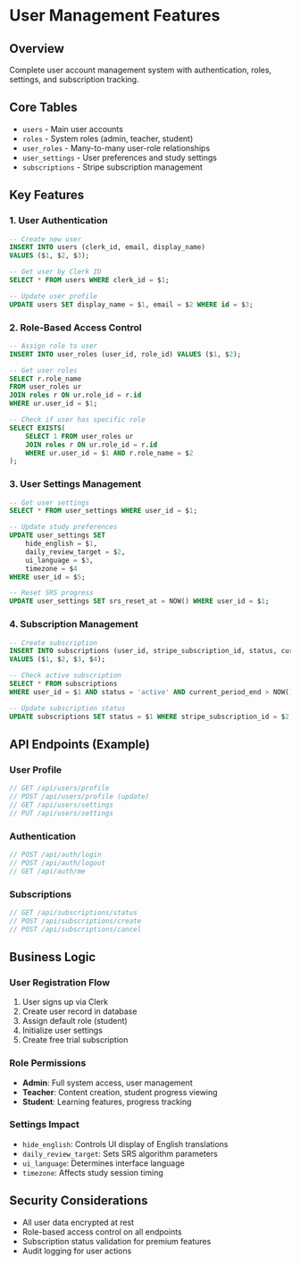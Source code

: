 # User Management Features

## Overview
Complete user account management system with authentication, roles, settings, and subscription tracking.

## Core Tables
- `users` - Main user accounts
- `roles` - System roles (admin, teacher, student)
- `user_roles` - Many-to-many user-role relationships
- `user_settings` - User preferences and study settings
- `subscriptions` - Stripe subscription management

## Key Features

### 1. User Authentication
```sql
-- Create new user
INSERT INTO users (clerk_id, email, display_name) 
VALUES ($1, $2, $3);

-- Get user by Clerk ID
SELECT * FROM users WHERE clerk_id = $1;

-- Update user profile
UPDATE users SET display_name = $1, email = $2 WHERE id = $3;
```

### 2. Role-Based Access Control
```sql
-- Assign role to user
INSERT INTO user_roles (user_id, role_id) VALUES ($1, $2);

-- Get user roles
SELECT r.role_name 
FROM user_roles ur 
JOIN roles r ON ur.role_id = r.id 
WHERE ur.user_id = $1;

-- Check if user has specific role
SELECT EXISTS(
    SELECT 1 FROM user_roles ur 
    JOIN roles r ON ur.role_id = r.id 
    WHERE ur.user_id = $1 AND r.role_name = $2
);
```

### 3. User Settings Management
```sql
-- Get user settings
SELECT * FROM user_settings WHERE user_id = $1;

-- Update study preferences
UPDATE user_settings SET 
    hide_english = $1,
    daily_review_target = $2,
    ui_language = $3,
    timezone = $4
WHERE user_id = $5;

-- Reset SRS progress
UPDATE user_settings SET srs_reset_at = NOW() WHERE user_id = $1;
```

### 4. Subscription Management
```sql
-- Create subscription
INSERT INTO subscriptions (user_id, stripe_subscription_id, status, current_period_end)
VALUES ($1, $2, $3, $4);

-- Check active subscription
SELECT * FROM subscriptions 
WHERE user_id = $1 AND status = 'active' AND current_period_end > NOW();

-- Update subscription status
UPDATE subscriptions SET status = $1 WHERE stripe_subscription_id = $2;
```

## API Endpoints (Example)

### User Profile
```javascript
// GET /api/users/profile
// POST /api/users/profile (update)
// GET /api/users/settings
// PUT /api/users/settings
```

### Authentication
```javascript
// POST /api/auth/login
// POST /api/auth/logout
// GET /api/auth/me
```

### Subscriptions
```javascript
// GET /api/subscriptions/status
// POST /api/subscriptions/create
// POST /api/subscriptions/cancel
```

## Business Logic

### User Registration Flow
1. User signs up via Clerk
2. Create user record in database
3. Assign default role (student)
4. Initialize user settings
5. Create free trial subscription

### Role Permissions
- **Admin**: Full system access, user management
- **Teacher**: Content creation, student progress viewing
- **Student**: Learning features, progress tracking

### Settings Impact
- `hide_english`: Controls UI display of English translations
- `daily_review_target`: Sets SRS algorithm parameters
- `ui_language`: Determines interface language
- `timezone`: Affects study session timing

## Security Considerations
- All user data encrypted at rest
- Role-based access control on all endpoints
- Subscription status validation for premium features
- Audit logging for user actions 
